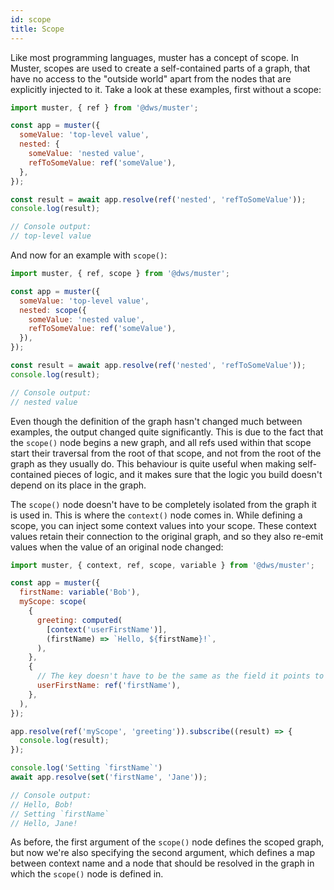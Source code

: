 ```yaml
---
id: scope
title: Scope
---
```


Like most programming languages, muster has a concept of scope. In Muster, scopes are used to create a self-contained parts of a graph, that have no access to the "outside world" apart from the nodes that are explicitly injected to it. Take a look at these examples, first without a scope:
```javascript
import muster, { ref } from '@dws/muster';

const app = muster({
  someValue: 'top-level value',
  nested: {
    someValue: 'nested value',
    refToSomeValue: ref('someValue'),
  },
});

const result = await app.resolve(ref('nested', 'refToSomeValue'));
console.log(result);

// Console output:
// top-level value
```
And now for an example with `scope()`:
```javascript
import muster, { ref, scope } from '@dws/muster';

const app = muster({
  someValue: 'top-level value',
  nested: scope({
    someValue: 'nested value',
    refToSomeValue: ref('someValue'),
  }),
});

const result = await app.resolve(ref('nested', 'refToSomeValue'));
console.log(result);

// Console output:
// nested value
```
Even though the definition of the graph hasn't changed much between examples, the output changed quite significantly. This is due to the fact that the `scope()` node begins a new graph, and all refs used within that scope start their traversal from the root of that scope, and not from the root of the graph as they usually do.
This behaviour is quite useful when making self-contained pieces of logic, and it makes sure that the logic you build doesn't depend on its place in the graph.

The `scope()` node doesn't have to be completely isolated from the graph it is used in. This is where the `context()` node comes in.
While defining a scope, you can inject some context values into your scope. These context values retain their connection to the original graph, and so they also re-emit values when the value of an original node changed:
```javascript
import muster, { context, ref, scope, variable } from '@dws/muster';

const app = muster({
  firstName: variable('Bob'),
  myScope: scope(
    {
      greeting: computed(
        [context('userFirstName')],
        (firstName) => `Hello, ${firstName}!`,
      ),
    },
    {
      // The key doesn't have to be the same as the field it points to
      userFirstName: ref('firstName'),
    },
  ),
});

app.resolve(ref('myScope', 'greeting')).subscribe((result) => {
  console.log(result);
});

console.log('Setting `firstName`')
await app.resolve(set('firstName', 'Jane'));

// Console output:
// Hello, Bob!
// Setting `firstName`
// Hello, Jane!
```
As before, the first argument of the `scope()` node defines the scoped graph, but now we're also specifying the second argument, which defines a map between context name and a node that should be resolved in the graph in which the `scope()` node is defined in.
